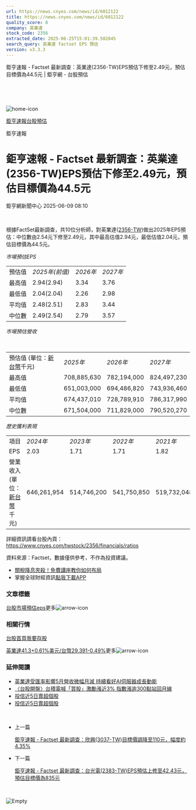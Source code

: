 ```yaml
---
url: https://news.cnyes.com/news/id/6012122
title: https://news.cnyes.com/news/id/6012122
quality_score: 8
company: 英業達
stock_code: 2356
extracted_date: 2025-06-25T15:01:39.502845
search_query: 英業達 factset EPS 預估
version: v3.3.3
---
```


鉅亨速報 - Factset 最新調查：英業達(2356-TW)EPS預估下修至2.49元，預估目標價為44.5元 | 鉅亨網 - 台股預估

‌

‌

![home-icon](/assets/icons/breadCrumb/symbol-icon-home.svg)

[鉅亨速報](/news/cat/anue_live)[台股預估](/news/cat/tw_forecast)

鉅亨速報

# 鉅亨速報 - Factset 最新調查：英業達(2356-TW)EPS預估下修至2.49元，預估目標價為44.5元

鉅亨網新聞中心 2025-06-09 08:10

‌

根據FactSet最新調查，共10位分析師，對英業達([2356-TW](https://www.cnyes.com/twstock/2356))做出2025年EPS預估：中位數由2.54元下修至2.49元，其中最高估值2.94元，最低估值2.04元，預估目標價為44.5元。

*市場預估EPS*

|  |  |  |  |
| --- | --- | --- | --- |
| 預估值 | *2025年(前值)* | *2026年* | *2027年* |
| 最高值 | 2.94(2.94) | 3.34 | 3.76 |
| 最低值 | 2.04(2.04) | 2.26 | 2.98 |
| 平均值 | 2.48(2.51) | 2.83 | 3.44 |
| 中位數 | 2.49(2.54) | 2.79 | 3.57 |

*市場預估營收*

‌

|  |  |  |  |
| --- | --- | --- | --- |
| 預估值 (單位：[新台幣](https://invest.cnyes.com/forex/detail/usdtwd)千元) | *2025年* | *2026年* | *2027年* |
| 最高值 | 708,885,630 | 782,194,000 | 824,497,230 |
| 最低值 | 651,003,000 | 694,486,820 | 743,936,460 |
| 平均值 | 674,437,010 | 728,789,910 | 786,317,990 |
| 中位數 | 671,504,000 | 711,829,000 | 790,520,270 |

*歷史獲利表現*

|  |  |  |  |  |
| --- | --- | --- | --- | --- |
| 項目 | *2024年* | *2023年* | *2022年* | *2021年* |
| EPS | 2.03 | 1.71 | 1.71 | 1.82 |
| 營業收入 (單位：[新台幣](https://invest.cnyes.com/forex/detail/usdtwd)千元) | 646,261,954 | 514,746,200 | 541,750,850 | 519,732,048 |

詳細資訊請看台股內頁：  
<https://www.cnyes.com/twstock/2356/financials/ratios>

資料來源：Factset，數據僅供參考，不作為投資建議。

* [關稅降息夾殺！免費講座教你如何布局](https://www.rsc.com.tw/Cnyes_RSC/SeminarBooking2025InvestmentOutlook.aspx?utm_source=anue&utm_medium=usstocks_end)
* 掌握全球財經資訊[點我下載APP](http://www.cnyes.com/app/?utm_source=mweb&utm_medium=HamMenuBanner&utm_campaign=fixed&utm_content=entr)

### 文章標籤

[台股](https://news.cnyes.com/tag/台股 "台股")[市場預估](https://news.cnyes.com/tag/市場預估 "市場預估")[eps](https://news.cnyes.com/tag/eps "eps")更多![arrow-icon](/assets/icons/arrows/arrow-down.svg)

### 相關行情

[台股首頁](https://www.cnyes.com/twstock)[我要存股](https://supr.link/8OHaU)

[英業達41.3+0.61%](https://www.cnyes.com/twstock/2356)[美元/台幣29.391-0.49%](https://invest.cnyes.com/forex/detail/USDTWD)更多![arrow-icon](/assets/icons/arrows/arrow-down.svg)

### 延伸閱讀

* [英業達受匯率影響5月營收微幅月減 持續看好AI伺服器成長動能](/news/id/6010365)
* [〈台股開盤〉台積電喊「買股」激勵漲近3% 指數漲逾300點站回月線](/news/id/6006095)
* [投信近5日賣超個股](/news/id/6005952)
* [投信近5日賣超個股](/news/id/6004242)

‌

* 上一篇

  [鉅亨速報 - Factset 最新調查：欣興(3037-TW)目標價調降至110元，幅度約4.35%](/news/id/6012753)
* 下一篇

  [鉅亨速報 - Factset 最新調查：台光電(2383-TW)EPS預估上修至42.43元，預估目標價為835元](/news/id/6011277)

‌

![Empty](/assets/icons/skeleton/empty-image.svg)

‌